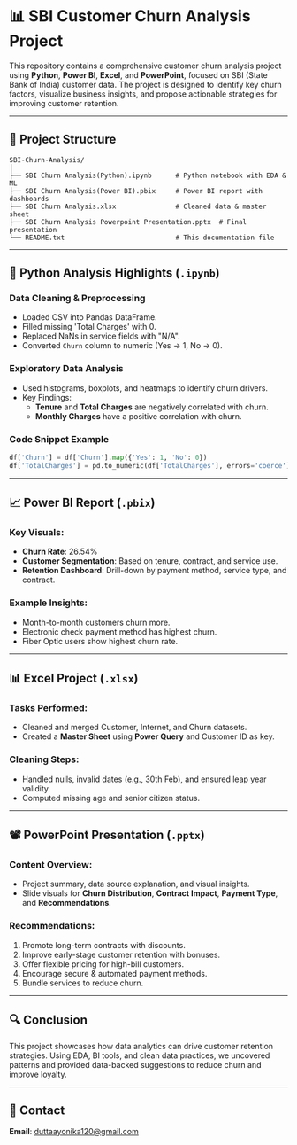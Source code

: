 
# 📊 SBI Customer Churn Analysis Project

This repository contains a comprehensive customer churn analysis project using **Python**, **Power BI**, **Excel**, and **PowerPoint**, focused on SBI (State Bank of India) customer data. The project is designed to identify key churn factors, visualize business insights, and propose actionable strategies for improving customer retention.

---

## 📁 Project Structure

```
SBI-Churn-Analysis/
│
├── SBI Churn Analysis(Python).ipynb      # Python notebook with EDA & ML
├── SBI Churn Analysis(Power BI).pbix     # Power BI report with dashboards
├── SBI Churn Analysis.xlsx               # Cleaned data & master sheet
├── SBI Churn Analysis Powerpoint Presentation.pptx  # Final presentation
└── README.txt                            # This documentation file
```

---

## 🐍 Python Analysis Highlights (`.ipynb`)
### **Data Cleaning & Preprocessing**
- Loaded CSV into Pandas DataFrame.
- Filled missing 'Total Charges' with 0.
- Replaced NaNs in service fields with "N/A".
- Converted `Churn` column to numeric (Yes → 1, No → 0).

### **Exploratory Data Analysis**
- Used histograms, boxplots, and heatmaps to identify churn drivers.
- Key Findings:
  - **Tenure** and **Total Charges** are negatively correlated with churn.
  - **Monthly Charges** have a positive correlation with churn.

### **Code Snippet Example**
```python
df['Churn'] = df['Churn'].map({'Yes': 1, 'No': 0})
df['TotalCharges'] = pd.to_numeric(df['TotalCharges'], errors='coerce').fillna(0)
```

---

## 📈 Power BI Report (`.pbix`)
### Key Visuals:
- **Churn Rate**: 26.54%
- **Customer Segmentation**: Based on tenure, contract, and service use.
- **Retention Dashboard**: Drill-down by payment method, service type, and contract.

### Example Insights:
- Month-to-month customers churn more.
- Electronic check payment method has highest churn.
- Fiber Optic users show highest churn rate.

---

## 📊 Excel Project (`.xlsx`)
### Tasks Performed:
- Cleaned and merged Customer, Internet, and Churn datasets.
- Created a **Master Sheet** using **Power Query** and Customer ID as key.

### Cleaning Steps:
- Handled nulls, invalid dates (e.g., 30th Feb), and ensured leap year validity.
- Computed missing age and senior citizen status.

---

## 📽️ PowerPoint Presentation (`.pptx`)
### Content Overview:
- Project summary, data source explanation, and visual insights.
- Slide visuals for **Churn Distribution**, **Contract Impact**, **Payment Type**, and **Recommendations**.

### Recommendations:
1. Promote long-term contracts with discounts.
2. Improve early-stage customer retention with bonuses.
3. Offer flexible pricing for high-bill customers.
4. Encourage secure & automated payment methods.
5. Bundle services to reduce churn.

---

## 🔍 Conclusion
This project showcases how data analytics can drive customer retention strategies. Using EDA, BI tools, and clean data practices, we uncovered patterns and provided data-backed suggestions to reduce churn and improve loyalty.

---

## 📧 Contact
**Email**: duttaayonika120@gmail.com
